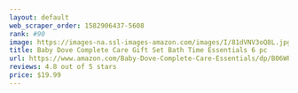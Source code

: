 ```yaml
---
layout: default 
﻿web_scraper_order: 1582906437-5608
rank: #90
image: https://images-na.ssl-images-amazon.com/images/I/81dVNV3oQ8L.jpg
title: Baby Dove Complete Care Gift Set Bath Time Essentials 6 pc
url: https://www.amazon.com/Baby-Dove-Complete-Care-Essentials/dp/B06WP3N89Z/ref=zg_mw_beauty_90?_encoding=UTF8&psc=1&refRID=YYBFCP7S84ZRSDXVY198
reviews: 4.8 out of 5 stars
price: $19.99 
---
```

